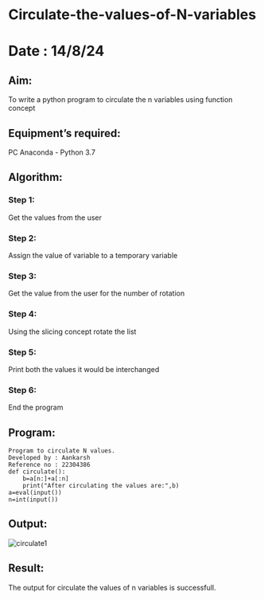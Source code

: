 # Circulate-the-values-of-N-variables
# Date : 14/8/24
## Aim:
To write a python program to circulate the n variables using function concept
## Equipment’s required:
PC
Anaconda - Python 3.7
## Algorithm: 
### Step 1: 
Get the values from the user
### Step 2: 
Assign the value of variable to a temporary variable
### Step 3: 
Get the value from the user for the number of rotation
### Step 4: 
Using the slicing concept rotate the list

### Step 5: 
Print both the values it would be interchanged
### Step 6: 
End the program
## Program:
```
Program to circulate N values.
Developed by : Aankarsh
Reference no : 22304386
def circulate():
    b=a[n:]+a[:n]
    print("After circulating the values are:",b)
a=eval(input())
n=int(input())
```

## Output:
![circulate1](https://github.com/user-attachments/assets/2c8e78a2-249f-42d3-8c85-2ecc1893d40e)



## Result:
The output for circulate the values of n variables is successfull.
